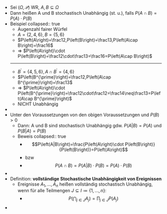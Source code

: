 - Sei $\left(\Omega,\mathcal{P}\right)$ WR, $A,B\subseteq\Omega$
- Dann heißen A und B stochastisch Unabhängig (st. u.), falls $P\left(A\cap B\right)=P\left(A\right)\cdot P\left(B\right)$
- Beispiel
  collapsed:: true
	- Augenzahl fairer Würfel
	- $A=\left\lbrace2,4,6\right\rbrace,B=\left\lbrace5,6\right\rbrace$
	- $P\left(A\right)=\frac12,P\left(B\right)=\frac13,P\left(A\cap B\right)=\frac16$
	- => $P\left(A\right)\cdot P\left(B\right)=\frac12\cdot\frac13=\frac16=P\left(A\cap B\right)$
	- ---
	- $B^{\prime}=\left\lbrace4,5,6\right\rbrace,A\cap B^{\prime}=\left\lbrace4,6\right\rbrace$
	- $P\left(B^{\prime}\right)=\frac12,P\left(A\cap B^{\prime}\right)=\frac13$
	- => $P\left(A\right)\cdot P\left(B^{\prime}\right)=\frac12\cdot\frac12=\frac14\neq\frac13=P\left(A\cap B^{\prime}\right)$
	- NICHT Unabhängig
-
- Unter den Voraussetzungen von den obigen Voraussetzungen und $P\left(B\right)>0$
	- Dann: A und B sind stochastisch Unabhängig gdw. $P\left(A|B\right)=P\left(A\right)$ und $P\left(B|A\right)=P\left(B\right)$
	- Beweis
	  collapsed:: true
		- $$P\left(A|B\right)=\frac{P\left(A\right)\cdot P\left(B\right)}{P\left(B\right)}=P\left(A\right)$$
		- bzw
		- $$P\left(A\cap B\right)=P\left(A|B\right)\cdot P\left(B\right)=P\left(A\right)\cdot P\left(B\right)$$
-
- Definition: **vollständige Stochastische Unabhängigkeit von Ereignissen**
	- Ereignisse $A_1,...,A_{n}$ heißen vollständig stochastisch Unabhängig, wenn für alle Teilmengen $J\subseteq I\coloneqq \left\lbrace1,...,n\right\rbrace$:
		- $$P\left(\bigcap_{j\in J}A_{j}\right)=\prod_{j\in J}P\left(A_{j}\right)$$
-